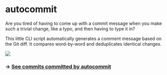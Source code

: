 # autocommit

Are you tired of having to come up with a commit message when you make such a trivial change, like a typo, and then having to type it in?

This little CLI script automatically generates a comment message based on the Git diff. It compares word-by-word and deduplicates identical changes.

![](https://drive.google.com/uc?export=view&id=1-PdZRNQMld85TKimQFIVi8gBDZArqj6M)

### &rarr; [See commits committed by autocommit](https://github.com/search?q=committer%3Aautocommit-cli%5Bbot%5D&type=Commits)